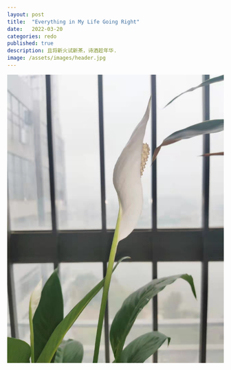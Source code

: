 ```yaml
---
layout: post
title:  "Everything in My Life Going Right"
date:   2022-03-20
categories: redo
published: true
description: 且将新火试新茶，诗酒趁年华.
image: /assets/images/header.jpg
---
```


<img src="/images/huizhou/2022032.jpg">
